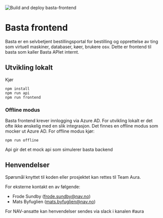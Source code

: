 ![Build and deploy basta-frontend](https://github.com/navikt/basta-frontend/workflows/Build%20and%20deploy%20basta-frontend/badge.svg)

# Basta frontend

Basta er en selvbetjent bestillingsportal for bestilling og opprettelse av ting som virtuell maskiner, databaser, køer, brukere osv.
Dette er frontend til basta som kaller Basta APIet internt.

## Utvikling lokalt

Kjør

```console
npm install
npm run api
npm run frontend
```

### Offline modus

Basta frontend krever innlogging via Azure AD. For utvikling lokalt er det ofte ikke ønskelig med en slik integrasjon.
Det finnes en offline modus som mocker ut Azure AD.
For offline modus kjør:

```console
npm run offline
```

Api gir det et mock api som simulerer basta backend

## Henvendelser

Spørsmål knyttet til koden eller prosjektet kan rettes til Team Aura.

For eksterne kontakt en av følgende:

- Frode Sundby (frode.sundby@nav.no)
- Mats Byfuglien (mats.byfuglien@nav.no)

For NAV-ansatte kan henvendelser sendes via slack i kanalen #aura

